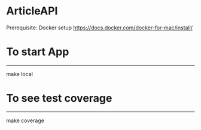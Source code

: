 # ArticleAPI
Prerequisite:
Docker setup
https://docs.docker.com/docker-for-mac/install/

# To start App
---------------
make local

# To see test coverage
----------------------
make coverage